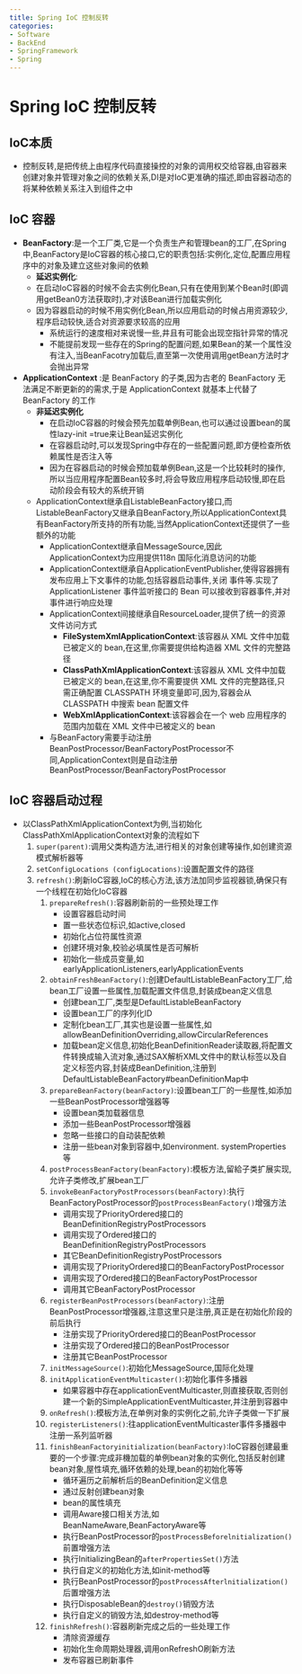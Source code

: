 ```yaml
---
title: Spring IoC 控制反转
categories:
- Software
- BackEnd
- SpringFramework
- Spring
---
```

# Spring IoC 控制反转

## IoC本质

- 控制反转,是把传统上由程序代码直接操控的对象的调用权交给容器,由容器来创建对象并管理对象之间的依赖关系,DI是对IoC更准确的描述,即由容器动态的将某种依赖关系注入到组件之中

## IoC 容器

- **BeanFactory**:是一个工厂类,它是一个负责生产和管理bean的工厂,在Spring中,BeanFactory是IoC容器的核心接口,它的职责包括:实例化,定位,配置应用程序中的对象及建立这些对象间的依赖
    - **延迟实例化**:
    - 在启动IoC容器的时候不会去实例化Bean,只有在使用到某个Bean时(即调用getBean0方法获取时),才对该Bean进行加载实例化
    - 因为容器启动的时候不用实例化Bean,所以应用启动的时候占用资源较少,程序启动较快,适合对资源要求较高的应用
        - 系统运行的速度相对来说慢一些,井且有可能会出现空指针异常的情况
        - 不能提前发现一些存在的Spring的配置问题,如果Bean的某一个属性没有注入,当BeanFacotry加载后,直至第一次使用调用getBean方法时才会抛出异常
- **ApplicationContext** :是 BeanFactory 的子类,因为古老的 BeanFactory 无法满足不断更新的的需求,于是 ApplicationContext 就基本上代替了 BeanFactory 的工作
    - **非延迟实例化**
        - 在启动IoC容器的时候会预先加载单例Bean,也可以通过设置bean的属性lazy-init =true来让Bean延迟实例化
        - 在容器启动时,可以发现Spring中存在的一些配置问题,即方便检查所依赖属性是否注入等
        - 因为在容器启动的时候会预加载单例Bean,这是一个比较耗时的操作,所以当应用程序配置Bean较多时,将会导致应用程序启动较慢,即在启动阶段会有较大的系统开销
    - ApplicationContext继承自ListableBeanFactory接口,而ListableBeanFactory又继承自BeanFactory,所以ApplicationContext具有BeanFactory所支持的所有功能,当然ApplicationContext还提供了一些额外的功能
        - ApplicationContext继承自MessageSource,因此ApplicationContext为应用提供118n 国际化消息访问的功能
        - ApplicationContext继承自ApplicationEventPublisher,使得容器拥有发布应用上下文事件的功能,包括容器启动事件,关闭
            事件等.实现了 ApplicationListener 事件监听接口的 Bean 可以接收到容器事件,并对事件进行响应处理
        - ApplicationContext间接继承自ResourceLoader,提供了统一的资源文件访问方式
            - **FileSystemXmlApplicationContext**:该容器从 XML 文件中加载已被定义的 bean,在这里,你需要提供给构造器 XML 文件的完整路径
            - **ClassPathXmlApplicationContext**:该容器从 XML 文件中加载已被定义的 bean,在这里,你不需要提供 XML 文件的完整路径,只需正确配置 CLASSPATH 环境变量即可,因为,容器会从 CLASSPATH 中搜索 bean 配置文件
            - **WebXmlApplicationContext**:该容器会在一个 web 应用程序的范围内加载在 XML 文件中已被定义的 bean
        - 与BeanFactory需要手动注册BeanPostProcessor/BeanFactoryPostProcessor不同,ApplicationContext则是自动注册BeanPostProcessor/BeanFactoryPostProcessor

## IoC 容器启动过程

- 以ClassPathXmlApplicationContext为例,当初始化ClassPathXmlApplicationContext对象的流程如下
    1. `super(parent)`:调用父类构造方法,进行相关的对象创建等操作,如创建资源模式解析器等
    2. `setConfigLocations (configLocations)`:设置配置文件的路径
    3. `refresh()`:刷新IoC容器,IoC的核心方法,该方法加同步监视器锁,确保只有一个线程在初始化IoC容器
        1. `prepareRefresh()`:容器刷新前的一些预处理工作
            - 设置容器启动时间
            - 置一些状态位标识,如active,closed
            - 初始化占位符属性资源
            - 创建环境对象,校验必填属性是否可解析
            -  初始化一些成员变量,如earlyApplicationListeners,earlyApplicationEvents
        2. `obtainFreshBeanFactory()`:创建DefaultListableBeanFactory工厂,给bean工厂设置一些属性,加载配置文件信息,封装成bean定义信息
            - 创建bean工厂,类型是DefaultListableBeanFactory
            - 设置bean工厂的序列化ID
            - 定制化bean工厂,其实也是设置一些属性,如allowBeanDefinitionOverriding,allowCircularReferences
            - 加载bean定义信息,初始化BeanDefinitionReader读取器,将配置文件转换成输入流对象,通过SAX解析XML文件中的默认标签以及自定义标签内容,封装成BeanDefinition,注册到DefaultListableBeanFactory#beanDefinitionMap中
        3. `prepareBeanFactory(beanFactory)`:设置bean工厂的一些屋性,如添加一些BeanPostProcessor增强器等
            - 设置bean类加载器信息
            - 添加一些BeanPostProcessor增强器
            - 忽略一些接口的自动装配依赖
            - 注册一些bean对象到容器中,如environment. systemProperties等
        4. `postProcessBeanFactory(beanFactory)`:模板方法,留給子类扩展实现,允许子类修改,扩展bean工厂
        5. `invokeBeanFactoryPostProcessors(beanFactory)`:执行BeanFactoryPostProcessor的`postProcessBeanFactory()`增强方法
            - 调用实现了PriorityOrdered接口的BeanDefinitionRegistryPostProcessors
            - 调用实现了Ordered接口的BeanDefinitionRegistryPostProcessors
            - 其它BeanDefinitionRegistryPostProcessors
            - 调用实现了PriorityOrdered接口的BeanFactoryPostProcessor
            - 调用实现了Ordered接口的BeanFactoryPostProcessor
            - 调用其它BeanFactoryPostProcessor
        6. `registerBeanPostProcessors(beanFactory)`:注册BeanPostProcessor增强器,注意这里只是注册,真正是在初始化阶段的前后执行
            - 注册实现了PriorityOrdered接口的BeanPostProcessor
            - 注册实现了Ordered接口的BeanPostProcessor
            - 注册其它BeanPostProcessor
        7. `initMessageSource()`:初始化MessageSource,国际化处理
        8. `initApplicationEventMulticaster()`:初始化事件多播器
            - 如果容器中存在applicationEventMulticaster,则直接获取,否则创建一个新的SimpleApplicationEventMulticaster,并注册到容器中
        9. `onRefresh()`:模板方法,在单例对象的实例化之前,允许子类做一下扩展
        10. `registerListeners()`:往applicationEventMulticaster事件多播器中注册一系列监听器
        11. `finishBeanFactoryinitialization(beanFactory)`:IoC容器创建最重要的一个步骤:完成非機加载的单例bean对象的实例化,包括反射创建bean对象,屋性填充,循环依赖的处理,bean的初始化等等
            - 循环遍历之前解析后的BeanDefinition定义信息
            - 通过反射创建bean对象
            - bean的属性填充
            - 调用Aware接口相关方法,如BeanNameAware,BeanFactoryAware等
            - 执行BeanPostProcessor的`postProcessBeforelnitialization()`前置增强方法
            - 执行InitializingBean的`afterPropertiesSet()`方法
            - 执行自定义的初始化方法,如init-method等
            - 执行BeanPostProcessor的`postProcessAfterlnitialization()`后置增强方法
            - 执行DisposableBean的`destroy()`销毁方法
            - 执行自定义的销毁方法,如destroy-method等
        12. `finishRefresh()`:容器刷新完成之后的一些处理工作
            - 清除资源缓存
            - 初始化生命周期处理器,调用onRefreshO刷新方法
            - 发布容器已刷新事件
